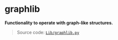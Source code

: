 # graphlib

**Functionality to operate with graph-like structures.**

> Source code: [`Lib/graphlib.py`](https://github.com/python/cpython/tree/3.12/Lib/graphlib.py)